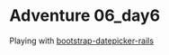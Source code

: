 # Adventure 06_day6

Playing with [bootstrap-datepicker-rails](https://github.com/Nerian/bootstrap-datepicker-rails)
